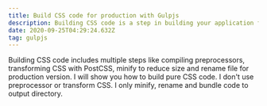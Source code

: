 ```yaml
---
title: Build CSS code for production with Gulpjs
description: Building CSS code is a step in building your application for production
date: 2020-09-25T04:29:24.632Z
tag: gulpjs
---
```

Building CSS code includes multiple steps like compiling preprocessors, transforming CSS with PostCSS, minify to reduce size and rename file for production version. I will show you how to build pure CSS code. I don't use preprocessor or transform CSS. I only minify, rename and bundle code to output directory.